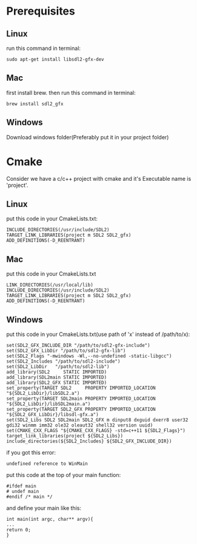 # Prerequisites
## Linux
run this command in terminal:
```
sudo apt-get install libsdl2-gfx-dev‬‬
```

## Mac
first install brew.
then run this command in terminal:
```
brew install sdl2_gfx
```

## Windows
Download windows folder(Preferably put it in your project folder)

# Cmake
Consider we have a c/c++ project with cmake and it's Executable name is 'project'.

## Linux
put this code in your CmakeLists.txt:
```
INCLUDE_DIRECTORIES(/usr/include/SDL2)
TARGET_LINK_LIBRARIES(project m SDL2 SDL2_gfx)
ADD_DEFINITIONS(-D_REENTRANT)
```

## Mac
put this code in your CmakeLists.txt
```
LINK_DIRECTORIES(/usr/local/lib)
INCLUDE_DIRECTORIES(/usr/include/SDL2)
TARGET_LINK_LIBRARIES(project m SDL2 SDL2_gfx)
ADD_DEFINITIONS(-D_REENTRANT)
```

## Windows 
put this code in your CmakeLists.txt(use path of 'x' instead of /path/to/x):
```
set(SDL2_GFX_INCLUDE_DIR "/path/to/sdl2-gfx-include")
set(SDL2_GFX_LibDir "/path/to/sdl2-gfx-lib")
set(SDL2_Flags "-mwindows -Wl,--no-undefined -static-libgcc")
set(SDL2_Includes "/path/to/sdl2-include")
set(SDL2_LibDir   "/path/to/sdl2-lib")
add_library(SDL2     STATIC IMPORTED)
add_library(SDL2main STATIC IMPORTED)
add_library(SDL2_GFX STATIC IMPORTED)
set_property(TARGET SDL2     PROPERTY IMPORTED_LOCATION "${SDL2_LibDir}/libSDL2.a")
set_property(TARGET SDL2main PROPERTY IMPORTED_LOCATION "${SDL2_LibDir}/libSDL2main.a")
set_property(TARGET SDL2_GFX PROPERTY IMPORTED_LOCATION "${SDL2_GFX_LibDir}/libsdl-gfx.a")
set(SDL2_Libs SDL2 SDL2main SDL2_GFX m dinput8 dxguid dxerr8 user32 gdi32 winmm imm32 ole32 oleaut32 shell32 version uuid)
set(CMAKE_CXX_FLAGS "${CMAKE_CXX_FLAGS} -std=c++11 ${SDL2_Flags}")
target_link_libraries(project ${SDL2_Libs})
include_directories(${SDL2_Includes} ${SDL2_GFX_INCLUDE_DIR})
```

if you got this error:
```
undefined reference to WinMain
```
put this code at the top of your main function:
```
#ifdef main
# undef main
#endif /* main */
```
and define your main like this:
```
int main(int argc, char** argv){
...
return 0;
}
```
